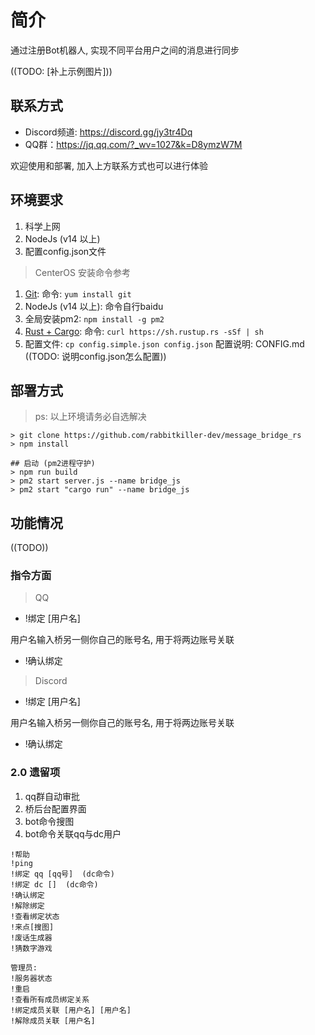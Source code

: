# 简介
通过注册Bot机器人, 实现不同平台用户之间的消息进行同步

((TODO: [补上示例图片]))

## 联系方式
- Discord频道: https://discord.gg/jy3tr4Dq
- QQ群：https://jq.qq.com/?_wv=1027&k=D8ymzW7M

欢迎使用和部署, 加入上方联系方式也可以进行体验

## 环境要求
1. 科学上网
2. NodeJs (v14 以上)
3. 配置config.json文件

> CenterOS
> 安装命令参考

1. [Git](https://git-scm.com/download/linux): 命令: `yum install git`
2. NodeJs (v14 以上): 命令自行baidu
3. 全局安装pm2: `npm install -g pm2`
4. [Rust + Cargo](https://forge.rust-lang.org/infra/other-installation-methods.html): 命令: `curl https://sh.rustup.rs -sSf | sh`
5. 配置文件: `cp config.simple.json config.json` 配置说明: CONFIG.md ((TODO: 说明config.json怎么配置))

## 部署方式

> ps: 以上环境请务必自选解决

```shell
> git clone https://github.com/rabbitkiller-dev/message_bridge_rs
> npm install

## 启动 (pm2进程守护)
> npm run build
> pm2 start server.js --name bridge_js
> pm2 start "cargo run" --name bridge_js
```


## 功能情况

((TODO))

### 指令方面
> QQ
- !绑定 [用户名]

用户名输入桥另一侧你自己的账号名, 用于将两边账号关联
- !确认绑定

> Discord
- !绑定 [用户名]

用户名输入桥另一侧你自己的账号名, 用于将两边账号关联
- !确认绑定

### 2.0 遗留项
1. qq群自动审批
2. 桥后台配置界面
2. bot命令搜图
2. bot命令关联qq与dc用户


```
!帮助
!ping
!绑定 qq [qq号]  (dc命令)
!绑定 dc []  (dc命令)
!确认绑定
!解除绑定
!查看绑定状态
!来点[搜图]
!废话生成器
!猜数字游戏

管理员:
!服务器状态
!重启
!查看所有成员绑定关系
!绑定成员关联 [用户名] [用户名]
!解除成员关联 [用户名]

```
 

